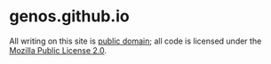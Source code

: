 # genos.github.io

All writing on this site is
<a rel="license"
href="https://creativecommons.org/publicdomain/zero/1.0/">public
domain</a>;
all code is licensed under the
<a rel="license" href="https://opensource.org/licenses/MPL-2.0">Mozilla Public
License 2.0</a>.
